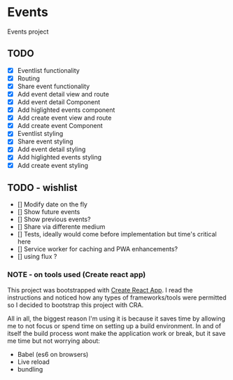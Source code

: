 # Events
Events project

## TODO

- [x] Eventlist functionality
- [x] Routing
- [x] Share event functionality
- [x] Add event detail view and route
- [x] Add event detail Component
- [x] Add higlighted events component
- [x] Add create event view and route
- [x] Add create event Component
- [x] Eventlist styling
- [x] Share event styling
- [x] Add event detail styling
- [x] Add higlighted events styling
- [x] Add create event styling

## TODO - wishlist

- [] Modify date on the fly
- [] Show future events
- [] Show previous events?
- [] Share via differente medium
- [] Tests, ideally would come before implementation but time's critical here
- [] Service worker for caching and PWA enhancements?
- [] using flux ?

### NOTE - on tools used (Create react app)
This project was bootstrapped with [Create React App](https://github.com/facebookincubator/create-react-app). I read the instructions and noticed how any types of frameworks/tools were permitted so I decided to bootstrap this project with CRA.

All in all, the biggest reason I'm using it is because it saves time by allowing me to not focus or spend time on setting up a build environment. In and of itself the build process wont make the application work or break, but it save me time but not worrying about:

- Babel (es6 on browsers)
- Live reload
- bundling
